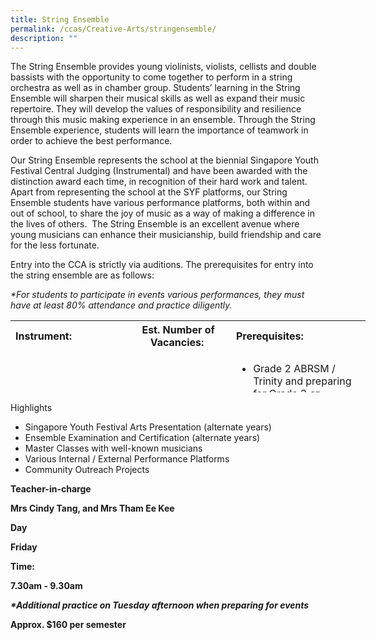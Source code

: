 ```yaml
---
title: String Ensemble
permalink: /ccas/Creative-Arts/stringensemble/
description: ""
---
```


<p>The String Ensemble provides young violinists, violists, cellists and double bassists with the opportunity to come together to perform in a string orchestra as well as in chamber group. Students’ learning in the String Ensemble will sharpen their musical skills as well as expand their music repertoire. They will develop the values of responsibility and resilience through this music making experience in an ensemble. Through the String Ensemble experience, students will learn the importance of teamwork in order to achieve the best performance.&nbsp;&nbsp;</p>

<p>Our String Ensemble represents the school at the biennial Singapore Youth Festival Central Judging (Instrumental) and have been awarded with the distinction award each time, in recognition of their hard work and talent. Apart from representing the school at the SYF platforms, our String Ensemble students have various performance platforms, both within and out of school, to share the joy of music as a way of making a difference in the lives of others.&nbsp; The String Ensemble is an excellent avenue where young musicians can enhance their musicianship, build friendship and care for the less fortunate.</p>

<p>Entry into the CCA is strictly via auditions. The prerequisites for entry into the string ensemble are as follows:</p>



<p><i>*For students to participate in events various performances, they must have at least 80% attendance and practice diligently.&nbsp;</i></p>

<table class="iveo_table ive_eobj_center ives_tab_1" style="width: 568px; height: 115px;">
<tbody>
<tr>
<th style="text-align: left; width: 182px;">Instrument:&nbsp;
</th>
<th style="text-align: center; width: 164px;">Est. Number of Vacancies:&nbsp;
</th>
<th style="text-align: left; width: 213px;">Prerequisites:&nbsp;
</th>
</tr>
<tr>
<td style="text-align: left; width: 60px;">Violin
</td>
<td style="text-align: center; width: 60px;">6
</td>
<td style="text-align: left; width: 60px;">
<ul>
<li>Grade 2 ABRSM / Trinity and preparing for Grade 3 <b><u>or
</u></b>
</li>
<li>Grade 3 ABRSM / Trinity (or equivalent) and above&nbsp;
</li>
</ul>
</td>
</tr>
<tr>
<td style="text-align: left; width: 60px;">Viola
</td>
<td style="text-align: center; width: 60px;">2
</td>
<td style="text-align: left; width: 60px;">
<ul>
<li><b>No Grade requirement for <u>Grade 3 and above violinist</u> who would like to switch from learning the violin to viola.&nbsp;
</b>
</li>
</ul>
</td>
</tr>
<tr>
<td style="text-align: left;">&nbsp;Cello
</td>
<td style="text-align: center;">2&nbsp;
</td>
<td style="text-align: left;">
<ul>
<li>&nbsp;Grade 2 ABRSM / Trinity and preparing for Grade 3 or&nbsp;
</li>
<li>Grade 3 ABRSM / Trinity (or equivalent) and above&nbsp;
</li>
</ul>
</td>
</tr>
<tr>
<td style="text-align: left;">&nbsp;Double Bass
</td>
<td style="text-align: center;">&nbsp;1
</td>
<td style="text-align: left;">
<ul>
<li><b>&nbsp;No grade requirement for <u>Grade 3 and above cellist</u> who would like to switch from learning the cello to double bass.&nbsp;
</b>
</li>
</ul>
</td>
</tr>
</tbody>
</table>

<p>Highlights</p>

<div>

<ul>

<li>Singapore Youth Festival Arts Presentation (alternate years)<br></li>

<li>Ensemble Examination and Certification (alternate years)<br></li>

<li>Master Classes with well-known musicians<br></li>

<li>Various Internal / External Performance Platforms<br></li>

<li>Community Outreach Projects<b></li>

</ul>

<p>Teacher-in-charge&nbsp;</p>

<p> Mrs Cindy Tang, and Mrs Tham Ee Kee</p>

<p>Day</p>

<p>Friday</p>

<p>Time:</p>

<p>7.30am - 9.30am </p>

<p><i>*Additional practice on Tuesday afternoon when preparing for events</i></p>

<p>Approx. $160 per semester</p>